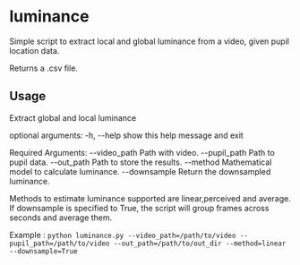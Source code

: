 # luminance
Simple script to extract local and global luminance from a video, given pupil location data.

Returns a .csv file.

## Usage

Extract global and local luminance

optional arguments:
  -h, --help           show this help message and exit

Required Arguments:
  --video_path     Path with video.
  --pupil_path     Path to pupil data.
  --out_path       Path to store the results.
  --method         Mathematical model to calculate luminance.
  --downsample     Return the downsampled luminance.


Methods to estimate luminance supported are linear,perceived and average.
If downsample is specified to True, the script will group frames across seconds and average them.

Example : 
```python luminance.py --video_path=/path/to/video --pupil_path=/path/to/video --out_path=/path/to/out_dir --method=linear --downsample=True```
